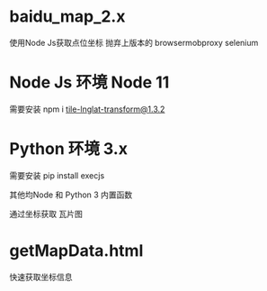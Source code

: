 # baidu_map_2.x
使用Node Js获取点位坐标 抛弃上版本的 browsermobproxy selenium
# Node Js 环境 Node 11
  需要安装 npm i tile-lnglat-transform@1.3.2
    
# Python 环境 3.x
  需要安装 pip install execjs
    
其他均Node 和 Python 3 内置函数


通过坐标获取 瓦片图

# getMapData.html 
  快速获取坐标信息
  
